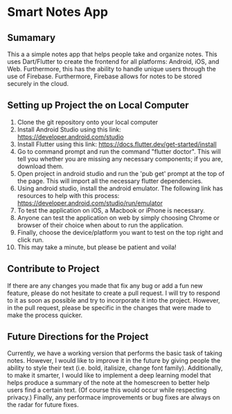 # Smart Notes App

## Sumamary
This a a simple notes app that helps people take and organize notes. This uses Dart/Flutter to create the frontend for all platforms: Android, iOS, and Web. Furthermore, this has the ability to handle unique users through the use of Firebase. Furthermore, Firebase allows for notes to be stored securely in the cloud.

## Setting up Project the on Local Computer

1) Clone the git repository onto your local computer
2) Install Android Studio using this link: https://developer.android.com/studio
3) Install Flutter using this link: https://docs.flutter.dev/get-started/install
4) Go to command prompt and run the command "flutter doctor". This will tell you whether you are missing any necessary components; if you are, download them.
5) Open project in android studio and run the 'pub get' prompt at the top of the page. This will import all the necessary flutter dependencies.
6) Using android studio, install the android emulator. The following link has resources to help with this process: https://developer.android.com/studio/run/emulator
7) To test the application on iOS, a Macbook or iPhone is necessary.
8) Anyone can test the application on web by simply choosing Chrome or browser of their choice when about to run the application.
9) Finally, choose the device/platform you want to test on the top right and click run.
10) This may take a minute, but please be patient and voila!

## Contribute to Project

If there are any changes you made that fix any bug or add a fun new feature, please do not hesitate to create a pull request. I will try to respond to it as soon as possible and try to incorporate it into the project. However, in the pull request, please be specific in the changes that were made to make the process quicker.

## Future Directions for the Project

Currently, we have a working version that performs the basic task of taking notes. However, I would like to improve it in the future by giving people the ability to style their text (i.e. bold, italisize, change font family). Additionally, to make it smarter, I would like to implement a deep learning model that helps produce a summary of the note at the homescreen to better help users find a certain text. (Of course this would occur while respecting privacy.) Finally, any performace improvements or bug fixes are always on the radar for future fixes.
